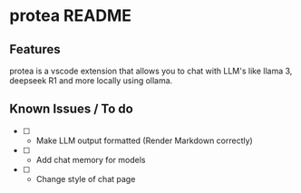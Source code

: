 # protea README


## Features

protea is a vscode extension that allows you to chat with LLM's like llama 3, deepseek R1 and more locally using ollama.


## Known Issues / To do 
- [ ] - Make LLM output formatted (Render Markdown correctly)
- [ ] - Add chat memory for models
- [ ] - Change style of chat page

